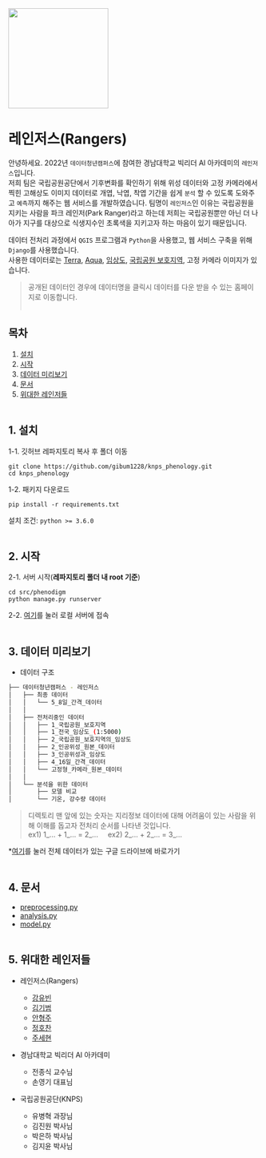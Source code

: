 <img src="./rangers_logo.png" width="200" height="200" />

# 레인저스(Rangers)

안녕하세요. 2022년 `데이터청년캠퍼스`에 참여한 경남대학교 빅리더 AI 아카데미의 `레인저스`입니다.   
저희 팀은 국립공원공단에서 기후변화를 확인하기 위해 위성 데이터와 고정 카메라에서 찍힌 고해상도 이미지 데이터로 개엽, 낙엽, 착엽 기간을 쉽게 `분석` 할 수 있도록 도와주고 `예측`까지 해주는 웹 서비스를 개발하였습니다. 팀명이 `레인저스`인 이유는 국립공원을 지키는 사람을 파크 레인저(Park Ranger)라고 하는데 저희는 국립공원뿐만 아닌 더 나아가 지구를 대상으로 식생지수인 초록색을 지키고자 하는 마음이 있기 때문입니다.
   
데이터 전처리 과정에서 `QGIS` 프로그램과 `Python`을 사용했고, 웹 서비스 구축을 위해 `Django`를 사용했습니다.   
사용한 데이터로는 [Terra](https://search.earthdata.nasa.gov/search?q=C1621383370-LPDAAC_ECS&sp[0]=127%2C38&qt=2003-01-01T00%3A00%3A00.000Z%2C2021-12-31T23%3A59%3A59.999Z&lat=37.99951171875&long=127.001953125&zoom=7), [Aqua](https://search.earthdata.nasa.gov/search?q=MYD13Q1%20V061&sp[0]=127%2C38&qt=2003-01-01T00%3A00%3A00.000Z%2C2021-12-31T23%3A59%3A59.999Z&lat=37.99951171875&long=127.001953125&zoom=7), [임상도](http://data.nsdi.go.kr/dataset/20190716ds00001), [국립공원 보호지역](http://www.kdpa.kr/), 고정 카메라 이미지가 있습니다.
> 공개된 데이터인 경우에 데이터명을 클릭시 데이터를 다운 받을 수 있는 홈페이지로 이동합니다.
<br><br>
## 목차
1. [설치](#1-설치)
1. [시작](#2-시작)
1. [데이터 미리보기](#3-데이터-미리보기)
1. [문서](#4-문서)
1. [위대한 레인저들](#5-위대한-레인저들)
<br><br>
## 1. 설치
1-1. 깃허브 레파지토리 복사 후 폴더 이동
```
git clone https://github.com/gibum1228/knps_phenology.git
cd knps_phenology
```
1-2. 패키지 다운로드
```
pip install -r requirements.txt
```
설치 조건: 
`python >= 3.6.0`
<br><br>
## 2. 시작
2-1. 서버 시작(**레파지토리 폴더 내 root 기준**)
```
cd src/phenodigm
python manage.py runserver
```
2-2. [여기](http://127.0.0.1:8000)를 눌러 로컬 서버에 접속 
<br><br>
## 3. 데이터 미리보기
- 데이터 구조
```bash
├── 데이터청년캠퍼스 - 레인저스
│   ├── 최종 데이터
│   │   └── 5_8일_간격_데이터
│   │
│   ├── 전처리중인 데이터
│   │   ├── 1_국립공원_보호지역
│   │   ├── 1_전국_임상도_(1:5000)
│   │   ├── 2_국립공원_보호지역의_임상도
│   │   ├── 2_인공위성_원본_데이터
│   │   ├── 3_인공위성과_임상도
│   │   ├── 4_16일_간격_데이터
│   │   └── 고정형_카메라_원본_데이터
│   │
│   └── 분석을 위한 데이터
│       ├── 모델 비교
│       └── 기온, 강수량 데이터
``` 
> 디렉토리 맨 앞에 있는 숫자는 지리정보 데이터에 대해 어려움이 있는 사람을 위해 이해를 돕고자 전처리 순서를 나타낸 것입니다.   
> ex1) 1_... + 1_... = 2_...&nbsp;&nbsp;&nbsp;&nbsp;&nbsp;ex2) 2_... + 2_... = 3_...

*[여기](https://drive.google.com/drive/folders/18wJPKxjIfvqn2lseMWll9AnG_dIO0vnh?usp=sharing)를 눌러 전체 데이터가 있는 구글 드라이브에 바로가기
<br><br>
## 4. 문서

- [preprocessing.py](https://github.com/gibum1228/knps_phenology/blob/main/document/preprocessing.md)
- [analysis.py](https://github.com/gibum1228/knps_phenology/blob/main/document/analysis.md)
- [model.py](https://github.com/gibum1228/knps_phenology/blob/main/document/model.md)
<br><br>
## 5. 위대한 레인저들
- 레인저스(Rangers)
  - [강유빈](https://github.com/yubbi4)
  - [김기범](https://github.com/gibum1228)
  - [안형주](https://github.com/HyungjooAhn1)
  - [정호찬](https://github.com/Eumgill98)
  - [주세현](https://github.com/shjoo0407)
   
- 경남대학교 빅리더 AI 아카데미
  - 전종식 교수님
  - 손영기 대표님

- 국립공원공단(KNPS)
   - 유병혁 과장님
   - 김진원 박사님
   - 박은하 박사님
   - 김지윤 박사님
